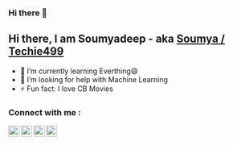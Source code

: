 ### Hi there 👋

<!--
**Techie499/Techie499** is a ✨ _special_ ✨ repository because its `README.md` (this file) appears on your GitHub profile.

Here are some ideas to get you started:

- 🔭 I’m currently working on ...
- 🌱 I’m currently learning ...
- 👯 I’m looking to collaborate on ...
- 🤔 I’m looking for help with ...
- 💬 Ask me about ...
- 📫 How to reach me: ...
- 😄 Pronouns: ...
- ⚡ Fun fact: ...
-->

## Hi there, I am Soumyadeep - aka [Soumya / Techie499][website]

- 🌱 I’m currently learning Everthing😄
- 🤔 I’m looking for help with Machine Learning
- ⚡ Fun fact: I love CB Movies

### Connect with me :

[<img align="left" alt="Techie499 | YouTube" width="22px" src="https://cdn.jsdelivr.net/npm/simple-icons@v3/icons/youtube.svg" />][youtube]
[<img align="left" alt="soumya_shome | Twitter" width="22px" src="https://cdn.jsdelivr.net/npm/simple-icons@v3/icons/twitter.svg" />][twitter]
[<img align="left" alt="soumya_shome | LinkedIn" width="22px" src="https://cdn.jsdelivr.net/npm/simple-icons@v3/icons/linkedin.svg" />][linkedin]
[<img align="left" alt="techie499 | Instagram" width="22px" src="https://cdn.jsdelivr.net/npm/simple-icons@v3/icons/instagram.svg" />][instagram]

[website]:https://github.com/soumya-shome
[youtube]:https://www.youtube.com/c/techie499yt
[twitter]:https://twitter.com/soumya_shome
[linkedin]:https://www.linkedin.com/in/soumyadeep-s-150482135/
[instagram]:https://www.instagram.com/techie499/
